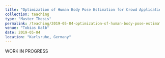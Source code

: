 ```yaml
---
title: "Optimization of Human Body Pose Estimation for Crowd Applications"
collection: teaching
type: "Master Thesis"
permalink: /teaching/2019-05-04-optimization-of-human-body-pose-estimation-for-crowd-applications
venue: "Tobias Kalb"
date: 2019-05-04
location: "Karlsruhe, Germany"
---
```


WORK IN PROGRESS
